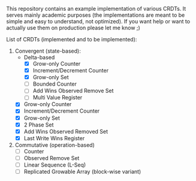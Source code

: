 This repository contains an example implementation of various CRDTs. It serves mainly academic purposes (the implementations are meant to be simple and easy to understand, not optimized). If you want help or want to actually use them on production please let me know ;)

List of CRDTs (implemented and to be implemented):

1. Convergent (state-based):
    - Delta-based
        - [x] Grow-only Counter
        - [x] Increment/Decrement Counter
        - [x] Grow-only Set
        - [ ] Bounded Counter
        - [ ] Add Wins Observed Remove Set
        - [ ] Multi Value Register
    - [x] Grow-only Counter
    - [x] Increment/Decrement Counter
    - [x] Grow-only Set
    - [x] 2 Phase Set
    - [x] Add Wins Observed Removed Set
    - [x] Last Write Wins Register

1. Commutative (operation-based)
    - [ ] Counter
    - [ ] Observed Remove Set
    - [ ] Linear Sequence (L-Seq)
    - [ ] Replicated Growable Array (block-wise variant)
